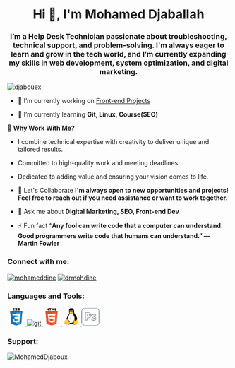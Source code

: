 <h1 align="center">Hi 👋, I'm Mohamed Djaballah</h1>
<h3 align="center">I’m a Help Desk Technician passionate about troubleshooting, technical support, and problem-solving. I'm always eager to learn and grow in the tech world, and I’m currently expanding my skills in web development, system optimization, and digital marketing.</h3>

<p align="left"> <img src="https://komarev.com/ghpvc/?username=djabouex&label=Profile%20views&color=0e75b6&style=flat" alt="djabouex" /> </p>

 - 🔭 I’m currently working on [Front-end Projects](https://github.com/Djabouex/First-HTML-CSS-Project/)

- 🌱 I’m currently learning **Git, Linux, Course(SEO)**

 🚀 **Why Work With Me?**

- I combine technical expertise with creativity to deliver unique and tailored results.
  
- Committed to high-quality work and meeting deadlines.
  
- Dedicated to adding value and ensuring your vision comes to life.

- 🤝 Let's Collaborate **I'm always open to new opportunities and projects! Feel free to reach out if you need assistance or want to work together.**

 - 💬 Ask me about **Digital Marketing, SEO, Front-end Dev**

- ⚡ Fun fact **“Any fool can write code that a computer can understand. Good programmers write code that humans can understand.” — Martin Fowler**

<h3 align="left">Connect with me:</h3>
<p align="left">
<a href="https://codepen.io/mohameddine" target="blank"><img align="center" src="https://raw.githubusercontent.com/rahuldkjain/github-profile-readme-generator/master/src/images/icons/Social/codepen.svg" alt="mohameddine" height="30" width="40" /></a>
<a href="https://twitter.com/drmohdine" target="blank"><img align="center" src="https://raw.githubusercontent.com/rahuldkjain/github-profile-readme-generator/master/src/images/icons/Social/twitter.svg" alt="drmohdine" height="30" width="40" /></a>
</p>

<h3 align="left">Languages and Tools:</h3>
<p align="left"> <a href="https://www.w3schools.com/css/" target="_blank" rel="noreferrer"> <img src="https://raw.githubusercontent.com/devicons/devicon/master/icons/css3/css3-original-wordmark.svg" alt="css3" width="40" height="40"/> </a> <a href="https://git-scm.com/" target="_blank" rel="noreferrer"> <img src="https://www.vectorlogo.zone/logos/git-scm/git-scm-icon.svg" alt="git" width="40" height="40"/> </a> <a href="https://www.w3.org/html/" target="_blank" rel="noreferrer"> <img src="https://raw.githubusercontent.com/devicons/devicon/master/icons/html5/html5-original-wordmark.svg" alt="html5" width="40" height="40"/> </a> <a href="https://www.linux.org/" target="_blank" rel="noreferrer"> <img src="https://raw.githubusercontent.com/devicons/devicon/master/icons/linux/linux-original.svg" alt="linux" width="40" height="40"/> </a> <a href="https://www.photoshop.com/en" target="_blank" rel="noreferrer"> <img src="https://raw.githubusercontent.com/devicons/devicon/master/icons/photoshop/photoshop-line.svg" alt="photoshop" width="40" height="40"/> </a> </p>

<h3 align="left">Support:</h3>
<p><a href="https://www.buymeacoffee.com/MohamedDjaboux" target="_blank"> <img align="left" src="https://cdn.buymeacoffee.com/buttons/v2/default-yellow.png" height="50" width="210" alt="MohamedDjaboux" /></a></p><br><br>


